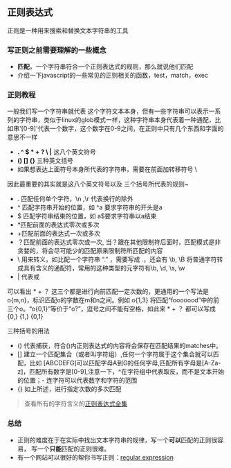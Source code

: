 ## 正则表达式
正则是一种用来搜索和替换文本字符串的工具

### 写正则之前需要理解的一些概念
+ **匹配**，一个字符串符合一个正则表达式的规则，那么就说他们匹配
+ 介绍一下javascript的一些常见的正则相关的函数，test，match，exec


### 正则教程
一般我们写一个字符串就代表 这个字符文本本身，但有一些字符串可以表示一系列的字符串，类似于linux的glob模式一样，这种字符串本身代表着一种通配，比如串'[0-9]'代表一个数字，这个数字在0-9之间，在正则中只有几个东西和字面的意思不一样
+ **. ^ $ * + ? \ |** 这八个英文符号
+ **() [] {}** 三种英文括号
+ 如果想表达上面符号本身所代表的字符串，需要在前面加转移符号 \

因此最重要的其实就是这八个英文符号以及 三个括号所代表的规则~

+ . 匹配任何单个字符，\n ,\r 代表换行的除外
+ ^ 匹配字符串开始的位置，如 ^a 要求字符串的开头是a
+ $ 匹配字符串结束的位置，如 a$要求字符串以a结束
+ *匹配前面的表达式零次或多次 
+ +匹配前面的表达式一次或多次 
+ ？匹配前面的表达式零次或一次, 当？跟在其他限制符后面时，匹配模式是非贪婪的，将会尽可能少的匹配原来限制符所匹配的内容
+ \ 用来转义，如比配一个字符串 “.” ，需要写成 \.，还会有 \b, \B 将普通字符转成具有含义的通配符，常用的这种类型的元字符有\b, \d, \s, \w
+ | 代表或

可以看出 * + ？ 这三个都是进行向前匹配一定次数的，更通用的一个写法是o{m,n}，标识匹配o的字数在m和n之间。例如 o{1,3} 将匹配“fooooood”中的前三个o。“o{0,1}”等价于“o?”，逗号之间不能有空格，如此来 * + ？ 都可以写成{0,} {1,} {0,1}

三种括号的用法
+ () 代表捕获，符合()内正则表达式的内容将会保存在匹配结果的matches中。
+ [] 建立一个匹配集合（或者叫字符组）,任何一个字符属于这个集合就可以匹配，比如 [ABCDEFG]可以匹配字母A到G的任何字母,匹配所有字母是[A-Za-z]，匹配所有数字是[0-9],注意一下，^在字符组中代表取反，而不是文本开始的位置；- 连字符可以代表数字和字符的范围
+ {} 如上所述，进行指定次数的多次匹配

> 查看所有的字符含义的[正则表达式全集](http://tool.oschina.net/uploads/apidocs/jquery/regexp.html)

### 总结
+ 正则的难度在于在实际中找出文本字符串的规律，写一个**可以**匹配的正则很容易， 写一个**只能**匹配的正则很难。
+ 有一个网站可以很好的帮你书写正则：[regular expression](https://regex101.com/r/mAMqdZ/1/)
